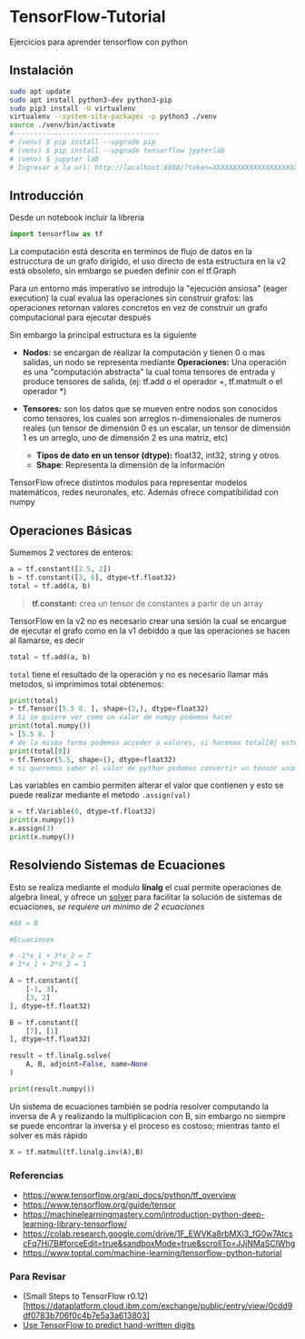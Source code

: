 # TensorFlow-Tutorial
Ejercicios para aprender tensorflow con python

## Instalación

```bash
sudo apt update
sudo apt install python3-dev python3-pip
sudo pip3 install -U virtualenv
virtualenv --system-site-packages -p python3 ./venv
source ./venv/bin/activate
#------------------------------------
# (venv) $ pip install --upgrade pip
# (venv) $ pip install --upgrade tensorflow jypterlab
# (venv) $ jupyter lab
# Ingresar a la url: http://localhost:8888/?token=XXXXXXXXXXXXXXXXXXXXX
```

## Introducción

Desde un notebook incluir la libreria

```python
import tensorflow as tf
```

La computación está descrita en terminos de flujo de datos en la estrucctura de un grafo dirigido, el uso directo de esta estructura en la v2 está obsoleto, sin embargo se pueden definir con el tf.Graph

Para un entorno más imperativo se introdujo la "ejecución ansiosa" (eager execution) la cual evalua las operaciones sin construir grafos: las operaciones retornan valores concretos en vez de construir un grafo computacional para ejecutar después

Sin embargo la principal estructura es la siguiente

- **Nodos:** se encargan de realizar la computación y tienen 0 o mas salidas, un nodo se representa mediante **Operaciones:** Una operación es una "computación abstracta" la cual toma tensores de entrada y produce tensores de salida, (ej: tf.add o el operador +, tf.matmult o el operador *)

- **Tensores:** son los datos que se mueven entre nodos son conocidos como tensores, los cuales son arreglos n-dimensionales de numeros reales (un tensor de dimensión 0 es un escalar, un tensor de dimensión 1 es un arreglo, uno de dimensión 2 es una matriz, etc)
   - **Tipos de dato en un tensor (dtype):** float32, int32, string y otros.
   - **Shape**: Representa la dimensión de la información  

TensorFlow ofrece distintos modulos para representar modelos matemáticos, redes neuronales, etc. Además ofrece compatibilidad con numpy

## Operaciones Básicas

Sumemos 2 vectores de enteros:

```python
a = tf.constant([2.5, 2])
b = tf.constant([3, 6], dtype=tf.float32)
total = tf.add(a, b)
```

> **tf.constant:** crea un tensor de constantes a partir de un array

TensorFlow en la v2 no es necesario crear una sesión la cual se encargue de ejecutar el grafo como en la v1 debiddo a que las operaciones se hacen al llamarse, es decir

```python
total = tf.add(a, b)
```
`total` tiene el resultado de la operación y no es necesario llamar más metodos, si imprimimos total obtenemos:

```python
print(total)
> tf.Tensor([5.5 8. ], shape=(2,), dtype=float32)
# Si se quiere ver como un valor de numpy podemos hacer
print(total.numpy())
> [5.5 8. ]
# de la misma forma podemos acceder a valores, si hacemos total[0] esto nos da
print(total[0])
> tf.Tensor(5.5, shape=(), dtype=float32)
# si queremos saber el valor de python podemos convertir un tensor usando int,list,etc
```

Las variables en cambio permiten alterar el valor que contienen y esto se puede realizar mediante el metodo `.assign(val)`

```python
x = tf.Variable(0, dtype=tf.float32)
print(x.numpy())
x.assign(3)
print(x.numpy())
```

## Resolviendo Sistemas de Ecuaciones

Esto se realiza mediante el modulo **linalg** el cual permite operaciones de algebra lineal, y ofrece un [solver](https://www.tensorflow.org/api_docs/python/tf/linalg/solve) para facilitar la solución de sistemas de ecuaciones, *se requiere un minimo de 2 ecuaciones*

```python
#AX = B

#Ecuaciones

# -1*x_1 + 3*x_2 = 7
# 3*x_1 + 2*x_2 = 1

A = tf.constant([
    [-1, 3],
    [3, 2]
], dtype=tf.float32)

B = tf.constant([
    [7], [1]
], dtype=tf.float32)

result = tf.linalg.solve(
    A, B, adjoint=False, name=None
)

print(result.numpy())

```

Un sistema de ecuaciones también se podria resolver computando la inversa de A y realizando la multiplicacion con B, sin embargo no siempre se puede encontrar la inversa y el proceso es costoso; mientras tanto el solver es más rápido

```python
X = tf.matmul(tf.linalg.inv(A),B)
```

### Referencias

- https://www.tensorflow.org/api_docs/python/tf_overview
- https://www.tensorflow.org/guide/tensor
- https://machinelearningmastery.com/introduction-python-deep-learning-library-tensorflow/
- https://colab.research.google.com/drive/1F_EWVKa8rbMXi3_fG0w7AtcscFq7Hi7B#forceEdit=true&sandboxMode=true&scrollTo=JJjNMaSClWhg
- https://www.toptal.com/machine-learning/tensorflow-python-tutorial


### Para Revisar
- (Small Steps to TensorFlow r0.12)[https://dataplatform.cloud.ibm.com/exchange/public/entry/view/0cdd9df0783b706f0c4b7e5a3a613803]
- [Use TensorFlow to predict hand-written digits](https://dataplatform.cloud.ibm.com/exchange/public/entry/view/b5eac6e919cd6fbcc5824de04a00ec65)